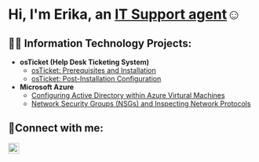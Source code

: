 <h1>Hi, I'm Erika, an <a href="https://linkedin.com/in/erika-bell-519225226">IT Support agent</a>☺</h1>

<h2>👨‍💻 Information Technology Projects:</h2>

- <b>osTicket (Help Desk Ticketing System)</b>
  - [osTicket: Prerequisites and Installation](https://github.com/ErikaPalmer1009/osticket-prereqs)
  - [osTicket: Post-Installation Configuration](https://github.com/ErikaPalmer1009/osTicket-post-instal)
- <b>Microsoft Azure</b>
  - [Configuring Active Directory within Azure Virtural Machines](https://github.com/joshmadakorcc/configure-ad)
  - [Network Security Groups (NSGs) and Inspecting Network Protocols](https://github.com/joshmadakorcc/azure-network-protocols)

<h2>🤳Connect with me:</h2>


[<img align="left" alt="Josh | LinkedIn" width="22px" src="https://cdn.jsdelivr.net/npm/simple-icons@v3/icons/linkedin.svg" />][linkedin]

[linkedin]: https://linkedin.com/in/Josh
